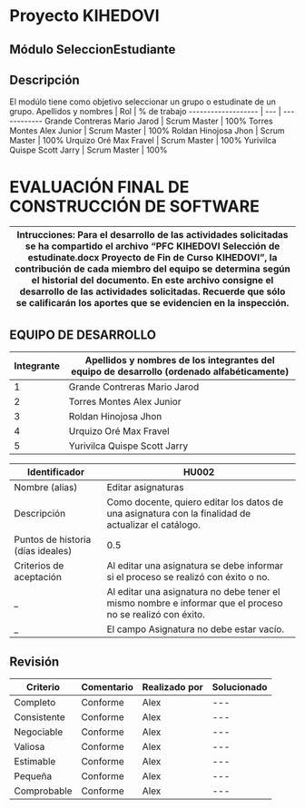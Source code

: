 # Proyecto KIHEDOVI
## Módulo SeleccionEstudiante
## Descripción
El modúlo tiene como objetivo seleccionar un grupo o estudinate de un grupo.
Apellidos y nombres | Rol | % de trabajo
------------------- | --- | ------------
Grande Contreras Mario Jarod | Scrum Master |  100%
Torres Montes Alex Junior | Scrum Master | 100%
Roldan Hinojosa Jhon | Scrum Master | 100%
Urquizo Oré Max Fravel | Scrum Master | 100%
Yurivilca Quispe Scott Jarry | Scrum Master | 100%

# EVALUACIÓN FINAL DE CONSTRUCCIÓN DE SOFTWARE
Intrucciones: Para el desarrollo de las actividades solicitadas se ha compartido el archivo “PFC KIHEDOVI Selección de estudinate.docx Proyecto de Fin de Curso KIHEDOVI”, la contribución de cada miembro del equipo se determina según el historial del documento. En este archivo consigne el desarrollo de las actividades solicitadas. Recuerde que sólo se calificarán los aportes que se evidencien en la inspección.|
---------------------------------------------------------------------------------------------------------------------------------------------------------------|
## EQUIPO DE DESARROLLO
Integrante | Apellidos y nombres de los integrantes del equipo de desarrollo (ordenado alfabéticamente)
---------- | ------------------------------------------------------------------------------------------
1 | Grande Contreras Mario Jarod
2 | Torres Montes Alex Junior
3 | Roldan Hinojosa Jhon
4 | Urquizo Oré Max Fravel
5 | Yurivilca Quispe Scott Jarry

Identificador | HU002
------------- | -----
Nombre (alias) | Editar asignaturas
Descripción | Como docente, quiero editar los datos de una asignatura con la finalidad de actualizar el catálogo.
Puntos de historia (días ideales) | 0.5
Criterios de aceptación | Al editar una asignatura se debe informar si el proceso se realizó con éxito o no.
 _ | Al editar una asignatura no debe tener el mismo nombre e informar que el proceso no se realizó con éxito.
 _ | El campo Asignatura no debe estar vacío.
 
## Revisión
Criterio | Comentario | Realizado por | Solucionado
-------- | ---------- | ------------- | -----------
Completo | Conforme |	Alex | ---
Consistente |	Conforme | Alex | ---
Negociable | Conforme |	Alex | ---
Valiosa |	Conforme | Alex | ---
Estimable | Conforme | Alex | ---
Pequeña | Conforme | Alex	| ---
Comprobable | Conforme | Alex	| ---


 
